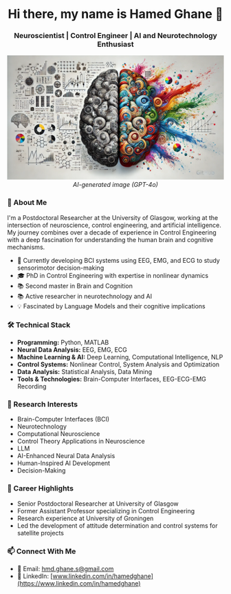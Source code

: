 <div align="center">
  <h1>Hi there, my name is Hamed Ghane 👋</h1>
  <h3>Neuroscientist | Control Engineer | AI and Neurotechnology Enthusiast</h3>
</div>

<div align="center">
  <img src="https://github.com/HamedGhaneS/HamedGhaneS/raw/main/Cover.webp" alt="Cover Image">
</div>


<div align="center">
  <i>AI-generated image (GPT-4o)</i>
</div>



### 🧠 About Me

I'm a Postdoctoral Researcher at the University of Glasgow, working at the intersection of neuroscience, control engineering, and artificial intelligence. My journey  combines over a decade of experience in Control Engineering with a deep fascination for understanding the human brain and cognitive mechanisms.

- 🔬 Currently developing BCI systems using EEG, EMG, and ECG to study sensorimotor decision-making
- 🎓 PhD in Control Engineering with expertise in nonlinear dynamics
- 📚 Second master in Brain and Cognition
- 📚 Active researcher in neurotechnology and AI
- 💡 Fascinated by Language Models and their cognitive implications

### 🛠️ Technical Stack

- **Programming:** Python, MATLAB
- **Neural Data Analysis:** EEG, EMG, ECG
- **Machine Learning & AI:** Deep Learning, Computational Intelligence, NLP
- **Control Systems:** Nonlinear Control, System Analysis and Optimization
- **Data Analysis:** Statistical Analysis, Data Mining
- **Tools & Technologies:** Brain-Computer Interfaces, EEG-ECG-EMG Recording

### 🎯 Research Interests

- Brain-Computer Interfaces (BCI)
- Neurotechnology
- Computational Neuroscience
- Control Theory Applications in Neuroscience
- LLM
- AI-Enhanced Neural Data Analysis
- Human-Inspired AI Development
- Decision-Making


### 🌟 Career Highlights

- Senior Postdoctoral Researcher at University of Glasgow
- Former Assistant Professor specializing in Control Engineering
- Research experience at University of Groningen
- Led the development of attitude determination and control systems for satellite projects

### 📫 Connect With Me

- 📧 Email: hmd.ghane.s@gmail.com
- 🔗 LinkedIn: [www.linkedin.com/in/hamedghane](https://www.linkedin.com/in/hamedghane)
  


